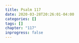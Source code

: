 ```yaml
---
title: Psalm 117
date: 2020-03-28T20:26:01-04:00
categories: []
tags: []
chapter: "117"
inprogress: false
---
```


